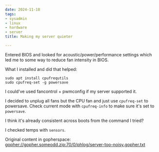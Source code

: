 ```yaml
---
date: 2024-11-18
tags:
- sysadmin
- linux
- hardware
- server
title: Making my server quieter

---
```



Entered BIOS and looked for acoustic/power/performance settings which led me to
some way to reduce fan intensity in BIOS.

What I installed and did that helped:

```
sudo apt install cpufrequtils
sudo cpufreq-set -g powersave
```

I could've used fancontrol + pwmconfig if my server supported it.

I decided to unplug all fans but the CPU fan and just use `cpufreq-set` to
powersave. Check current mode with `cpufreq-info` to make sure it's set to
`powersave`.

I think it's already consistent across boots from the command I tried?

I checked temps with `sensors`.

Original content in gopherspace: [gopher://gopher.someodd.zip:70/0/phlog/server-too-noisy.gopher.txt](gopher://gopher.someodd.zip:70/0/phlog/server-too-noisy.gopher.txt)
